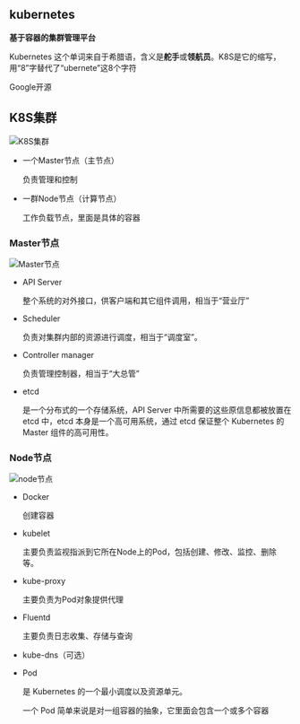 ## kubernetes

**基于容器的集群管理平台**

Kubernetes 这个单词来自于希腊语，含义是**舵手**或**领航员**。K8S是它的缩写，用“8”字替代了“ubernete”这8个字符


Google开源

## K8S集群

![K8S集群](https://pic4.zhimg.com/80/v2-466804fc47bd2e939e0413d9c32170af_720w.webp)


* 一个Master节点（主节点）

    负责管理和控制

* 一群Node节点（计算节点）

    工作负载节点，里面是具体的容器

### Master节点

![Master节点](https://pic2.zhimg.com/80/v2-7fa63b292368c8f21bd4582861a6983d_720w.webp)


* API Server

    整个系统的对外接口，供客户端和其它组件调用，相当于“营业厅”

* Scheduler

    负责对集群内部的资源进行调度，相当于“调度室”。

* Controller manager

    负责管理控制器，相当于“大总管”


* etcd

    是一个分布式的一个存储系统，API Server 中所需要的这些原信息都被放置在 etcd 中，etcd 本身是一个高可用系统，通过 etcd 保证整个 Kubernetes 的 Master 组件的高可用性。

### Node节点

![node节点](https://pic4.zhimg.com/80/v2-8cb338cd8923fa0e6857f45facc8f00f_720w.webp)

* Docker

    创建容器

* kubelet

    主要负责监视指派到它所在Node上的Pod，包括创建、修改、监控、删除等。

* kube-proxy

    主要负责为Pod对象提供代理

* Fluentd

    主要负责日志收集、存储与查询

* kube-dns（可选）

* Pod

    是 Kubernetes 的一个最小调度以及资源单元。

    一个 Pod 简单来说是对一组容器的抽象，它里面会包含一个或多个容器


<!-- https://kubernetes.io/zh-cn/docs/home/ -->

<!-- https://www.infoq.cn/article/KNMAVdo3jXs3qPKqTZBw -->


<!-- 
https://mp.weixin.qq.com/s?__biz=MzI1NzI5NDM4Mw==&mid=2247483903&idx=1&sn=acfe1eae0a0e25d5338a43f7b9eb5732&chksm=ea18e8bfdd6f61a9428784e5985c6706f5e99f25e1ee1fba4d9efde1b31d97aa09d34ba9d4dc&token=2123136639&lang=zh_CN&scene=21#wechat_redirect -->